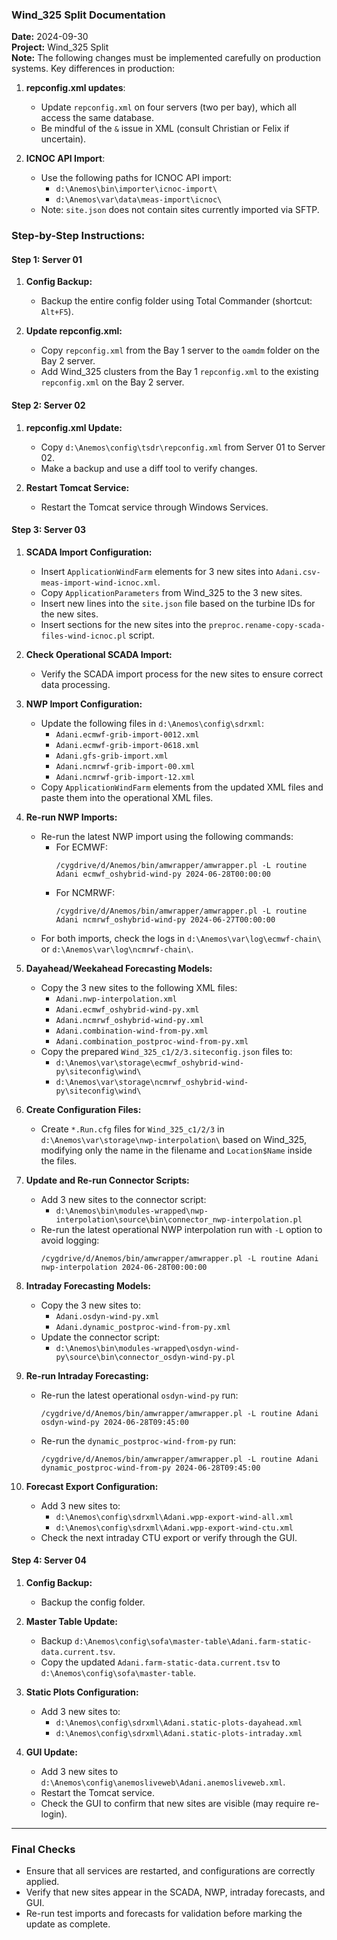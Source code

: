 ### Wind_325 Split Documentation

**Date:** 2024-09-30  
**Project:** Wind_325 Split  
**Note:** The following changes must be implemented carefully on production systems. Key differences in production:

1. **repconfig.xml updates**:
   - Update `repconfig.xml` on four servers (two per bay), which all access the same database.
   - Be mindful of the `&` issue in XML (consult Christian or Felix if uncertain).
  
2. **ICNOC API Import**:
   - Use the following paths for ICNOC API import:  
     - `d:\Anemos\bin\importer\icnoc-import\`  
     - `d:\Anemos\var\data\meas-import\icnoc\`  
   - Note: `site.json` does not contain sites currently imported via SFTP.

### Step-by-Step Instructions:

#### Step 1: Server 01

1. **Config Backup:**
   - Backup the entire config folder using Total Commander (shortcut: `Alt+F5`).
  
2. **Update repconfig.xml:**
   - Copy `repconfig.xml` from the Bay 1 server to the `oamdm` folder on the Bay 2 server.
   - Add Wind_325 clusters from the Bay 1 `repconfig.xml` to the existing `repconfig.xml` on the Bay 2 server.

#### Step 2: Server 02

1. **repconfig.xml Update:**
   - Copy `d:\Anemos\config\tsdr\repconfig.xml` from Server 01 to Server 02.
   - Make a backup and use a diff tool to verify changes.

2. **Restart Tomcat Service:**
   - Restart the Tomcat service through Windows Services.

#### Step 3: Server 03

1. **SCADA Import Configuration:**
   - Insert `ApplicationWindFarm` elements for 3 new sites into `Adani.csv-meas-import-wind-icnoc.xml`.
   - Copy `ApplicationParameters` from Wind_325 to the 3 new sites.
   - Insert new lines into the `site.json` file based on the turbine IDs for the new sites.
   - Insert sections for the new sites into the `preproc.rename-copy-scada-files-wind-icnoc.pl` script.

2. **Check Operational SCADA Import:**
   - Verify the SCADA import process for the new sites to ensure correct data processing.

3. **NWP Import Configuration:**
   - Update the following files in `d:\Anemos\config\sdrxml`:
     - `Adani.ecmwf-grib-import-0012.xml`
     - `Adani.ecmwf-grib-import-0618.xml`
     - `Adani.gfs-grib-import.xml`
     - `Adani.ncmrwf-grib-import-00.xml`
     - `Adani.ncmrwf-grib-import-12.xml`
   - Copy `ApplicationWindFarm` elements from the updated XML files and paste them into the operational XML files.

4. **Re-run NWP Imports:**
   - Re-run the latest NWP import using the following commands:
     - For ECMWF:  
       ```shell
       /cygdrive/d/Anemos/bin/amwrapper/amwrapper.pl -L routine Adani ecmwf_oshybrid-wind-py 2024-06-28T00:00:00
       ```
     - For NCMRWF:  
       ```shell
       /cygdrive/d/Anemos/bin/amwrapper/amwrapper.pl -L routine Adani ncmrwf_oshybrid-wind-py 2024-06-27T00:00:00
       ```
   - For both imports, check the logs in `d:\Anemos\var\log\ecmwf-chain\` or `d:\Anemos\var\log\ncmrwf-chain\`.

5. **Dayahead/Weekahead Forecasting Models:**
   - Copy the 3 new sites to the following XML files:
     - `Adani.nwp-interpolation.xml`
     - `Adani.ecmwf_oshybrid-wind-py.xml`
     - `Adani.ncmrwf_oshybrid-wind-py.xml`
     - `Adani.combination-wind-from-py.xml`
     - `Adani.combination_postproc-wind-from-py.xml`
   - Copy the prepared `Wind_325_c1/2/3.siteconfig.json` files to:
     - `d:\Anemos\var\storage\ecmwf_oshybrid-wind-py\siteconfig\wind\`
     - `d:\Anemos\var\storage\ncmrwf_oshybrid-wind-py\siteconfig\wind\`

6. **Create Configuration Files:**
   - Create `*.Run.cfg` files for `Wind_325_c1/2/3` in `d:\Anemos\var\storage\nwp-interpolation\` based on Wind_325, modifying only the name in the filename and `Location$Name` inside the files.

7. **Update and Re-run Connector Scripts:**
   - Add 3 new sites to the connector script:
     - `d:\Anemos\bin\modules-wrapped\nwp-interpolation\source\bin\connector_nwp-interpolation.pl`
   - Re-run the latest operational NWP interpolation run with `-L` option to avoid logging:
     ```shell
     /cygdrive/d/Anemos/bin/amwrapper/amwrapper.pl -L routine Adani nwp-interpolation 2024-06-28T00:00:00
     ```

8. **Intraday Forecasting Models:**
   - Copy the 3 new sites to:
     - `Adani.osdyn-wind-py.xml`
     - `Adani.dynamic_postproc-wind-from-py.xml`
   - Update the connector script:
     - `d:\Anemos\bin\modules-wrapped\osdyn-wind-py\source\bin\connector_osdyn-wind-py.pl`

9. **Re-run Intraday Forecasting:**
   - Re-run the latest operational `osdyn-wind-py` run:
     ```shell
     /cygdrive/d/Anemos/bin/amwrapper/amwrapper.pl -L routine Adani osdyn-wind-py 2024-06-28T09:45:00
     ```
   - Re-run the `dynamic_postproc-wind-from-py` run:
     ```shell
     /cygdrive/d/Anemos/bin/amwrapper/amwrapper.pl -L routine Adani dynamic_postproc-wind-from-py 2024-06-28T09:45:00
     ```

10. **Forecast Export Configuration:**
    - Add 3 new sites to:
      - `d:\Anemos\config\sdrxml\Adani.wpp-export-wind-all.xml`
      - `d:\Anemos\config\sdrxml\Adani.wpp-export-wind-ctu.xml`
    - Check the next intraday CTU export or verify through the GUI.

#### Step 4: Server 04

1. **Config Backup:**
   - Backup the config folder.

2. **Master Table Update:**
   - Backup `d:\Anemos\config\sofa\master-table\Adani.farm-static-data.current.tsv`.
   - Copy the updated `Adani.farm-static-data.current.tsv` to `d:\Anemos\config\sofa\master-table`.

3. **Static Plots Configuration:**
   - Add 3 new sites to:
     - `d:\Anemos\config\sdrxml\Adani.static-plots-dayahead.xml`
     - `d:\Anemos\config\sdrxml\Adani.static-plots-intraday.xml`

4. **GUI Update:**
   - Add 3 new sites to `d:\Anemos\config\anemosliveweb\Adani.anemosliveweb.xml`.
   - Restart the Tomcat service.
   - Check the GUI to confirm that new sites are visible (may require re-login).

---

### Final Checks

- Ensure that all services are restarted, and configurations are correctly applied.
- Verify that new sites appear in the SCADA, NWP, intraday forecasts, and GUI.
- Re-run test imports and forecasts for validation before marking the update as complete.
